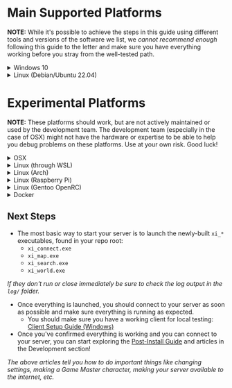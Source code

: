 # Main Supported Platforms

**NOTE:** While it's possible to achieve the steps in this guide using different tools and versions of the software we list, we _cannot recommend enough_ following this guide to the letter and make sure you have everything working before you stray from the well-tested path.

<details>
  <summary>Windows 10</summary>

## To Install

* Install [Git for Windows](https://gitforwindows.org/).
  * The latest version is fine, accept defaults, change default text editor if desired.
* Install [Visual Studio](https://visualstudio.microsoft.com/vs/community/).
  * `2019` or `2022` are fine, check `Desktop development with C++` workload (under Desktop & Mobile).
* Install [MariaDB Server](https://mariadb.org/download/?t=mariadb&p=mariadb&r=10.6.12&os=windows&cpu=x86_64&pkg=msi&m=xtom_ams).
  * Use the latest in the `10.6.x` family of releases, default settings are mostly OK - aside from:
    * **Set a root password**.
    * **Use UTF8 as character set**.
    * **IT IS INCREDIBLY IMPORTANT** that you check the `Use UTF8 as server's character set` checkbox on the `Default instance properties` page during installation. If you don't do this you may face very hard to diagnose crashes.
* Install [Python 3](https://www.python.org/downloads/).
  * The latest version is fine, during installation check the `add python.exe to PATH` checkbox.
* Open a PowerShell window and navigate to your chosen install directory.
* To download the latest code, install Python requirements, and copy the configuration files:

```ps
git clone --recursive https://github.com/LandSandBoat/server.git
py -3 -m pip install -r server/tools/requirements.txt
cp server/settings/default/* server/settings
```

* Edit the file `network.lua` inside `server\settings\` and change "root" to the password set during MariaDB setup
  * Make sure to leave the quotation marks surrounding the password!
* Edit the file `main.lua` inside `server\settings\` with your desired settings for your server.
  * Make sure to leave the quotation marks surrounding that has them around it!
* Back in your PowerShell window, navigate to `server\tools\` and build the database:

```ps
py -3 dbtool.py
```

* Follow the on-screen instructions:

```txt
Please enter the path to your MySQL bin directory or press enter to check PATH.
e.g. C:\Program Files\MariaDB 10.6\bin\
```

```txt
Database xidb does not exist.
Would you like to create new database: xidb? [y/N]
```

* You will eventually get to the main `dbtool` menu.

```txt
o------------------------------------------o
|  LandSandBoat Database Management Tool   |
|            Connected to xidb             |
|                  #e222b                  |
o------------------------------------------o
| 1. Update DB                             |
| 2. Check migrations                      |
| 3. Backup                                |
| 4. Restore/Import                        |
| r. Reset DB                              |
| t. Maintenance Tasks                     |
| s. Settings                              |
| q. Quit                                  |
o------------------------------------------o
```

* You can exit out of `dbtool` now with `q`.
* Open the `server` root folder in `Visual Studio 2019/2022`.
  * `Open a local folder` on the splash screen.
* The build will start configuring itself for your system.
  * This stage is done when the `CMake` window at the bottom of the window says `1> CMake generation finished.`.
* Ensure the dropdown near the top of the window says `x64-Debug`.
* In the top toolbar, select `Build > Build All`.
  * This may take a little while!
* You should eventually see `Build All succeeded.`.
  * Congratulations, you've built the server! You can now go onto [Next Steps](#next-steps).

## To Update

* **Take down all of your server processes!**
* Open a PowerShell window and navigate to your `server` directory.
* Stash any changes you've made and pull the latest code from upstream:

```ps
git stash
git pull
git submodule update --init --recursive --progress
git stash pop
```

⚠️ Pay attention! If you stashed any changes, there is a chance you will see the following:

>CONFLICT (content): Merge conflict in _**some file**_

⚠️ If this happens, you need to manually edit the conflicting files before continuing.

* Navigate to `server\tools\` and update the database:

```ps
py -3 dbtool.py update
```

* Open the `server` root folder in VS2019/2022.
  * CMake _may_ reconfigure, wait for it to complete like before.
* In the top toolbar, select `Build > Build All`.
  * This may take a little while if you have a weaker machine.
* You should eventually see `Build All succeeded.`.

</details>

<details>
  <summary>Linux (Debian/Ubuntu 22.04)</summary>

## To Install

```txt
NOTE: We try to keep up to date with whatever the latest LTS release of Ubuntu is (Ubuntu 22.04). We run all of our CI builds on this release. We can't guarantee that older LTS versions will work. When in doubt, update!
```

* Run these steps to use Mariadb's community provided .deb packages through apt:
  * https://mariadb.com/docs/connect/programming-languages/c/install/#connector-c-install-repo-configure-cs
* Use your package manager to install the following packages or their equivalents:

```sh
sudo apt update
sudo apt install git python3 python3-pip g++-10 cmake make libluajit-5.1-dev libzmq3-dev libssl-dev zlib1g-dev mariadb-server libmariadb-dev binutils-dev
```

* Download the latest code, install Python requirements, and copy the configuration files:

```sh
git clone --recursive https://github.com/LandSandBoat/server.git
pip3 install -r server/tools/requirements.txt
cp server/settings/default/* server/settings
```

* Run the following script to improve database security:

```sh
sudo mysql_secure_installation
```

* Type the following to create a database user with the login <ins>_**xi**_</ins> and password <ins>_**password**_</ins>, and an empty database called <ins>_**xidb**_</ins>. NOTE: You _SHOULD_ change **ALL THREE OF THESE** to improve security:

```sh
sudo mysql -u root -p -e "CREATE USER 'xi'@'localhost' IDENTIFIED BY 'password';CREATE DATABASE xidb;USE xidb;GRANT ALL PRIVILEGES ON xidb.* TO 'xi'@'localhost';"
```

* Edit the file `network.lua` inside `server/settings/` and change the `SQL_LOGIN`, `SQL_PASSWORD`, and `SQL_DATABASE` to the login, password, and database you used in the above command (default xi, password, xidb).
  * Make sure to include the quotation marks!
* Edit the file `main.lua` inside `server/settings` with your desired settings for your server.
  * Make sure to leave the quotation marks surrounding that has them around it!
* In the `server` directory, prepare and build the executables:

```sh
mkdir build
cd build
cmake ..
make -j $(nproc)
```

* Wait for the build to complete, then move to `server/tools/` and build the database:

```sh
cd ../tools
python3 dbtool.py
```

* Select 'Reset DB' and follow the instructions to "reset" the database.

* Congratulations, you've built and set up the server! You can now go onto [Next Steps](#next-steps).

## To Update

* **Take down all of your server processes!**
* Open the `server` directory in a terminal.
* Stash any changes you've made and pull the latest code from upstream:

```sh
git stash
git pull
git submodule update --init --recursive --progress
git stash pop
```

⚠️ Pay attention! If you stashed any changes, there is a chance you will see the following:

>CONFLICT (content): Merge conflict in _**some file**_

⚠️ If this happens, you need to manually edit the conflicting files before continuing.

* Prepare and build the executables:

```sh
cd build
cmake ..
make -j $(nproc)
```

* Wait for the build to complete, then move to `server/tools/` and update the database:

```sh
cd ../tools
python3 dbtool.py update
```

</details>

# Experimental Platforms

**NOTE:** These platforms should work, but are not actively maintained or used by the development team. The development team (especially in the case of OSX) might not have the hardware or expertise to be able to help you debug problems on these platforms. Use at your own risk. Good luck!

<details>
  <summary>OSX</summary>

## To Install

* Get dependencies from brew:

```sh
brew install git pkg-config autoconf make cmake gcc openssl mariadb zeromq zmqpp
```

* The version of LuaJIT that you can get through brew is old. You can build and install LuaJIT for your system with:

```
git clone https://github.com/LuaJIT/LuaJIT.git
cd LuaJIT
sudo make install MACOSX_DEPLOYMENT_TARGET=$(sw_vers -productVersion) -j $(sysctl -n hw.physicalcpu)
sudo ln -sf luajit-2.1.0-beta3 /usr/local/bin/luajit
```

* Download and build the server binaries:

```
git clone --recursive https://github.com/LandSandBoat/server.git
mkdir build
cd build
cmake ..
make -j $(sysctl -n hw.physicalcpu)
```

From here, the instructions are the same as the Linux builds. Good luck!

NOTE: You may have problems with missing symbols from LuaJIT. This happens if the build system picks up LuaJIT's headers instead of our internal (and expected) ones. We discovered this in [this discussion](https://github.com/LandSandBoat/server/discussions/1015).

In your CMake configuration, you should see this:
```
-- LuaJIT_FOUND: TRUE
-- LuaJIT_LIBRARY: /usr/local/lib/libluajit-5.1.dylib
-- LuaJIT_INCLUDE_DIR: /Users/runner/work/server/server/ext/lua/include
```

If the `LuaJIT_INCLUDE_DIR` is pointing somewhere other than `<SERVER_ROOT>/server/server/ext/lua/include`, you can change it during CMake configuration by using:
```
cmake .. -DLuaJIT_INCLUDE_DIR=<SERVER_ROOT>/server/ext/lua/include
```

</details>

<details>
  <summary>Linux (through WSL)</summary>

All of the instructions for Linux should be valid for WSL. There are additional points covered in the [Working with WSL](Working-with-WSL) article.

</details>

<details>
  <summary>Linux (Arch)</summary>

Some users have had success building and running on Arch. We can't and won't support Arch as main platform. Good luck!

```sh
echo "Y" | pacman -Syu
echo "Y" | pacman -S sudo
sudo echo "Y" | pacman -S git python3 python-pip gcc cmake make luajit zeromq openssl zlib mariadb binutils
sudo mysql_install_db --user=mysql --basedir=/usr --datadir=/var/lib/mysql
sudo systemctl enable mariadb
sudo systemctl start mariadb
# CMake build as normal
```

</details>

<details>
  <summary>Linux (Raspberry Pi)</summary>

Build instructions should be the same or similar as a regular Linux build. The build process may take a long time, but running the game doesn't take much computing power.

#### Power

Raspberry Pis require at least a 2.5amp power supply to run at full power. If you are getting a little yellow lightning bolt in the top right of your display you have hit the limit of your current power supply. If this happens you may not be able to take full advantage of your CPU's power and may lose connectivity to Bluetooth or USB devices.

Should you hit either of these 2 limitations it will take considerably longer for the build process to finish, if it finishes at all!

#### LuaJIT

Depending on your distro, the LuaJIT that comes through the package manager may not have required fixes for ARM platforms included with it. It's recommended you follow the steps in the OSX build guide to build and use the latest LuaJIT.

#### RAM

Each server process startup can be quite resource intensive for both CPU and RAM. Older Raspberry Pis don't have much RAM, so you may need to start up each of the server processes one-by-one to ensure that they start and run correctly.

</details>
  
<details>
  <summary>Linux (Gentoo OpenRC)</summary>
  
Ensure your system is up to date:
```sh
sudo emerge --sync && emerge -avuDU @world
```
Emerge the following packages and their dependencies: 
```sh
sudo emerge -a dev-db/mariadb dev-lang/luajit dev-vcs/git net-libs/zeromq
```
Clone the repo in your folder of choice, then copy the settings files:
```sh
cd ~/ && mkdir git && cd ~/git 
git clone --recursive https://github.com/LandSandBoat/server.git
cp server/settings/default/* server/settings
```
MariaDB will need to be configured and the database initialized before the service can be started. If you have issues, or are using Systemd instead of OpenRC, refer to the [Gentoo Wiki](https://wiki.gentoo.org/wiki/MariaDB).
```sh
sudo emerge --config dev-db/mariadb
sudo rc-update add mysql default
sudo rc-service mysql start
```
In order to use dbtool for managing your database, additional packages are required, one of which is not in the main Gentoo repository. This is a problem on Gentoo as installing with pip instead of portage can break your system. Thankfully, with an overlay we can get what we need (ensure you have already installed and configured [eselect-repository](https://wiki.gentoo.org/wiki/Eselect/Repository)):
```sh
sudo eselect repository add claytabase git https://github.com/claybie/claytabase.git
sudo emaint sync -r claytabase
```
Now we can emerge all the necessary packages for dbtool:
```sh
sudo emerge -a dev-python/black dev-python/colorama dev-python/GitPython dev-python/mariadb dev-python/pylint dev-python/pyyaml dev-python/pyzmq dev-python/regex
```
Additionally, you will also need to emerge the below packages if you wish to use [pydarkstar](https://github.com/AdamGagorik/pydarkstar) as an automated auction house:
```sh
sudo emerge -a dev-python/beautifulsoup4 dev-python/sqlalchemy
```
The process for securing the MariaDB installation, creating the SQL database, building the project with make, populating the database using dbtool and performing future updates is the same as on Ubuntu. It can be referenced above from the *Linux (Debian/Ubuntu 22.04)* section.
</details>

<details>
  <summary>Docker</summary>

The core team of LSB does not use Docker in their workflows, and as such can't properly maintain a Docker setup as a first-class citizen. There is an unofficial Docker guide [here](Docker).

</details>

## Next Steps

* The most basic way to start your server is to launch the newly-built `xi_*` executables, found in your repo root:
  * `xi_connect.exe`
  * `xi_map.exe`
  * `xi_search.exe`
  * `xi_world.exe`

_If they don't run or close immediately be sure to check the log output in the `log/` folder._

* Once everything is launched, you should connect to your server as soon as possible and make sure everything is running as expected.
  * You should make sure you have a working client for local testing: [Client Setup Guide (Windows)](Client-Setup-Windows)
* Once you've confirmed everything is working and you can connect to your server, you can start exploring the [Post-Install Guide](Post-Install-Guide) and articles in the Development section!

_The above articles tell you how to do important things like changing settings, making a Game Master character, making your server available to the internet, etc._
